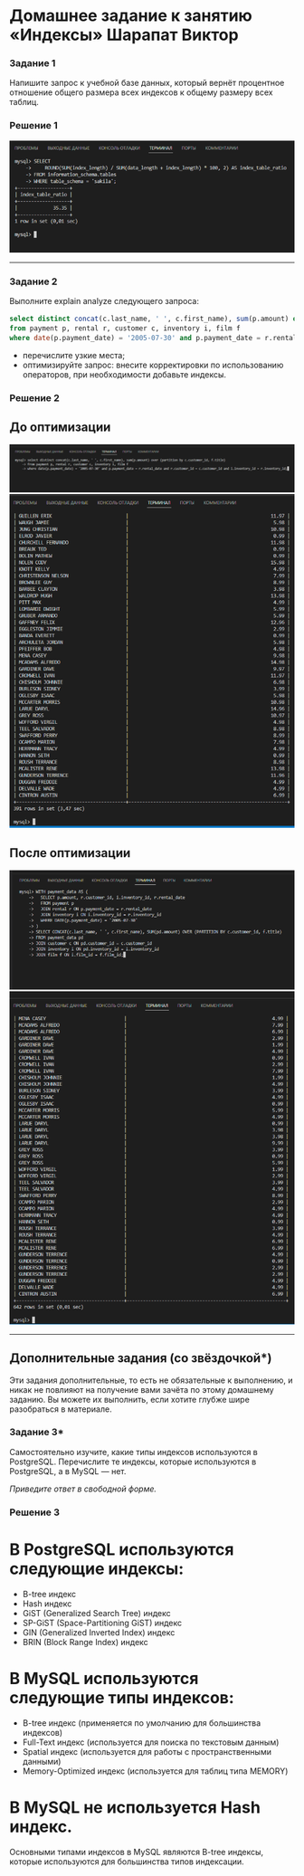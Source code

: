 # Домашнее задание к занятию «Индексы» Шарапат Виктор

### Задание 1

Напишите запрос к учебной базе данных, который вернёт процентное отношение общего размера всех индексов к общему размеру всех таблиц.

### Решение 1
![image](https://github.com/sharvik22/12-05.md/blob/main/images/1.png)

---

### Задание 2

Выполните explain analyze следующего запроса:
```sql
select distinct concat(c.last_name, ' ', c.first_name), sum(p.amount) over (partition by c.customer_id, f.title)
from payment p, rental r, customer c, inventory i, film f
where date(p.payment_date) = '2005-07-30' and p.payment_date = r.rental_date and r.customer_id = c.customer_id and i.inventory_id = r.inventory_id
```
- перечислите узкие места;
- оптимизируйте запрос: внесите корректировки по использованию операторов, при необходимости добавьте индексы.

### Решение 2

## До оптимизации 
![image](https://github.com/sharvik22/12-05.md/blob/main/images/2.png)
![image](https://github.com/sharvik22/12-05.md/blob/main/images/2-1.png)

## После оптимизации 

![image](https://github.com/sharvik22/12-05.md/blob/main/images/2-2.png)
![image](https://github.com/sharvik22/12-05.md/blob/main/images/2-3.png)

---

## Дополнительные задания (со звёздочкой*)
Эти задания дополнительные, то есть не обязательные к выполнению, и никак не повлияют на получение вами зачёта по этому домашнему заданию. Вы можете их выполнить, если хотите глубже шире разобраться в материале.

### Задание 3*

Самостоятельно изучите, какие типы индексов используются в PostgreSQL. Перечислите те индексы, которые используются в PostgreSQL, а в MySQL — нет.

*Приведите ответ в свободной форме.*

### Решение 3

# В PostgreSQL используются следующие индексы:
* B-tree индекс
* Hash индекс
* GiST (Generalized Search Tree) индекс
* SP-GiST (Space-Partitioning GiST) индекс
* GIN (Generalized Inverted Index) индекс
* BRIN (Block Range Index) индекс

# В MySQL используются следующие типы индексов:
* B-tree индекс (применяется по умолчанию для большинства индексов)
* Full-Text индекс (используется для поиска по текстовым данным)
* Spatial индекс (используется для работы с пространственными данными)
* Memory-Optimized индекс (используется для таблиц типа MEMORY)

# В MySQL не используется Hash индекс.
Основными типами индексов в MySQL являются B-tree индексы, которые используются для большинства типов индексации.
